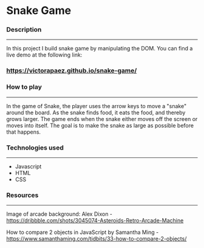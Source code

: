 # Snake Game

### Description

---

In this project I build snake game by manipulating the DOM.
You can find a live demo at the following link:

### https://victorapaez.github.io/snake-game/

### How to play

---

In the game of Snake, the player uses the arrow keys to move a "snake" around the board. As the snake finds food, it eats the food, and thereby grows larger. The game ends when the snake either moves off the screen or moves into itself. The goal is to make the snake as large as possible before that happens.

### Technologies used

---

- Javascript
- HTML
- CSS

### Resources

---

Image of arcade background:
Alex Dixon - https://dribbble.com/shots/3045074-Asteroids-Retro-Arcade-Machine

How to compare 2 objects in JavaScript by Samantha Ming - https://www.samanthaming.com/tidbits/33-how-to-compare-2-objects/
